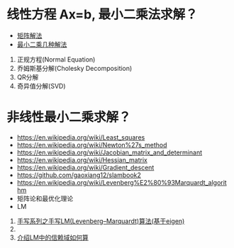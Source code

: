 # 线性方程 Ax=b, 最小二乘法求解？
- [矩阵解法](https://www.jianshu.com/p/3d8abb3ba7d3)
- [最小二乘几种解法](https://blog.csdn.net/qq_25241325/article/details/82840447)
1. 正规方程(Normal Equation)
2. 乔姆斯基分解(Cholesky Decomposition)
3. QR分解
4. 奇异值分解(SVD)

# 非线性最小二乘求解？
- https://en.wikipedia.org/wiki/Least_squares
- https://en.wikipedia.org/wiki/Newton%27s_method
- https://en.wikipedia.org/wiki/Jacobian_matrix_and_determinant
- https://en.wikipedia.org/wiki/Hessian_matrix
- https://en.wikipedia.org/wiki/Gradient_descent
- https://github.com/gaoxiang12/slambook2
- https://en.wikipedia.org/wiki/Levenberg%E2%80%93Marquardt_algorithm
- 矩阵论和最优化理论
- LM
1. [手写系列之手写LM(Levenberg–Marquardt)算法(基于eigen)](https://blog.csdn.net/weishaodong/article/details/107212862)
2. [](https://blog.csdn.net/qq_37340588/article/details/107494444)
2. [介绍LM中的信赖域如何算](https://blog.csdn.net/michaelhan3/article/details/82153858)